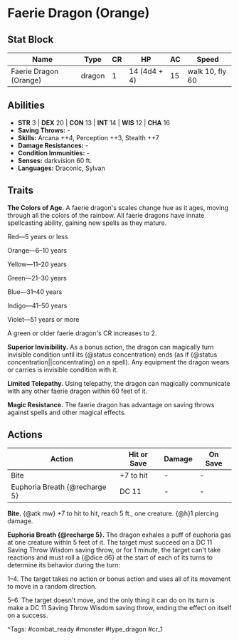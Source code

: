 # Faerie Dragon (Orange)

## Stat Block

| Name | Type | CR | HP | AC | Speed |
|------|------|----|----|----|-------|
| Faerie Dragon (Orange) | dragon | 1 | 14 (4d4 + 4) | 15 | walk 10, fly 60 |

## Abilities

- **STR** 3 | **DEX** 20 | **CON** 13 | **INT** 14 | **WIS** 12 | **CHA** 16
- **Saving Throws:** -  
- **Skills:** Arcana ++4, Perception ++3, Stealth ++7  
- **Damage Resistances:** -  
- **Condition Immunities:** -  
- **Senses:** darkvision 60 ft.  
- **Languages:** Draconic, Sylvan

## Traits

**The Colors of Age.** A faerie dragon's scales change hue as it ages, moving through all the colors of the rainbow. All faerie dragons have innate spellcasting ability, gaining new spells as they mature.

Red—5 years or less

Orange—6–10 years

Yellow—11–20 years

Green—21–30 years

Blue—31–40 years

Indigo—41–50 years

Violet—51 years or more

A green or older faerie dragon's CR increases to 2.

**Superior Invisibility.** As a bonus action, the dragon can magically turn invisible condition until its {@status concentration} ends (as if {@status concentration||concentrating} on a spell). Any equipment the dragon wears or carries is invisible condition with it.

**Limited Telepathy.** Using telepathy, the dragon can magically communicate with any other faerie dragon within 60 feet of it.

**Magic Resistance.** The faerie dragon has advantage on saving throws against spells and other magical effects.


## Actions

| Action | Hit or Save | Damage | On Save |
|--------|--------------|--------|----------|
| Bite | +7 to hit | - | - |
| Euphoria Breath {@recharge 5} | DC 11 | - | - |

**Bite.** {@atk mw} +7 to hit to hit, reach 5 ft., one creature. {@h}1 piercing damage.

**Euphoria Breath {@recharge 5}.** The dragon exhales a puff of euphoria gas at one creature within 5 feet of it. The target must succeed on a DC 11 Saving Throw Wisdom saving throw, or for 1 minute, the target can't take reactions and must roll a {@dice d6} at the start of each of its turns to determine its behavior during the turn:

1–4. The target takes no action or bonus action and uses all of its movement to move in a random direction.

5–6. The target doesn't move, and the only thing it can do on its turn is make a DC 11 Saving Throw Wisdom saving throw, ending the effect on itself on a success.


^Tags: #combat_ready #monster #type_dragon #cr_1